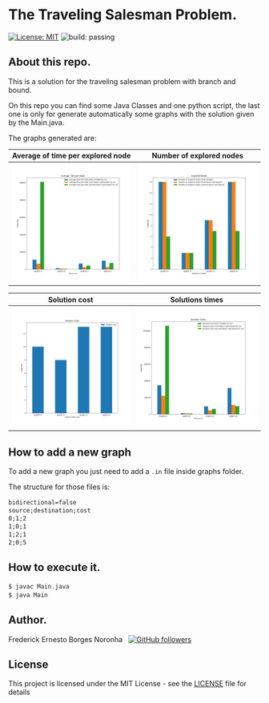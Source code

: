 # The Traveling Salesman Problem.
[![License: MIT](https://img.shields.io/badge/License-MIT-blue.svg)](LICENSE)
![build: passing](https://img.shields.io/badge/build-passing-success.svg)

## About this repo.

This is a solution for the traveling salesman problem with branch and bound.

On this repo you can find some Java Classes and one python script, the last one is only for generate automatically some graphs with the solution given by the Main.java.

The graphs generated are:

Average of time per explored node | Number of explored nodes
:------------: | :-------------:
![Average Time per Node](images/output2020_04_12_00_37_29/output2020_04_12_00_37_29_AvgTimePerNode.jpg) | ![Explored Nodes](images/output2020_04_12_00_37_29/output2020_04_12_00_37_29_ExploredNodes.jpg)

Solution cost | Solutions times
:------------: | :-------------:
![Solution Cost](images/output2020_04_12_00_37_29/output2020_04_12_00_37_29_SolutionCost.jpg) | ![Solution Time](images/output2020_04_12_00_37_29/output2020_04_12_00_37_29_SolutionTime.jpg)

## How to add a new graph

To add a new graph you just need to add a `.in` file inside graphs folder.

The structure for those files is:

```graph.in
bidirectional=false
source;destination;cost
0;1;2
1;0;1
1;2;1
2;0;5
```

## How to execute it.

```bash
$ javac Main.java
$ java Main
```

## Author.

Frederick Ernesto Borges Noronha &nbsp; [![GitHub followers](https://img.shields.io/github/followers/FrederickBor?label=%40FrederickBor&style=social)](https://github.com/FrederickBor)

## License

This project is licensed under the MIT License - see the [LICENSE](LICENSE) file for details